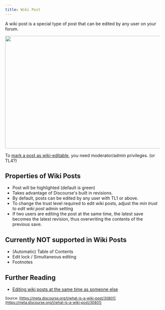 ```yaml
---
title: Wiki Post
---
```


A wiki post is a special type of post that can be edited by any user on your forum.

<img src="//discourse-meta.s3-us-west-1.amazonaws.com/original/3X/e/1/e183b4872aef7d5b056093623626a77bdc79e619.png" width="690" height="367"> 

To [mark a post as wiki-editable][1], you need moderator/admin privileges. (or TL4?)

## Properties of Wiki Posts

- Post will be highlighted (default is green)
- Takes advantage of Discourse's built in revisions.
- By default, posts can be edited by any user with TL1 or above.
 - To change the trust level required to edit wiki posts, adjust the *min trust to edit wiki post* admin setting
- If two users are editing the post at the same time, the latest save becomes the latest revision, thus overwriting the contents of the previous save.

## Currently NOT supported in Wiki Posts

- (Automatic) Table of Contents
- Edit lock / Simultaneous editing
- Footnotes

## Further Reading

- [Editing wiki posts at the same time as someone else](https://meta.discourse.org/t/editing-wiki-posts-at-same-time-as-someone-else/30741)


  [1]: https://meta.discourse.org/t/how-to-create-a-wiki-post/30802

<small class="documentation-source">Source: [https://meta.discourse.org/t/what-is-a-wiki-post/30801](https://meta.discourse.org/t/what-is-a-wiki-post/30801)</small>
